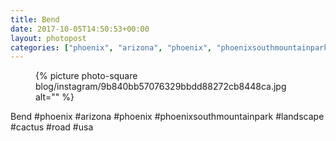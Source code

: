 ```yaml
---
title: Bend
date: 2017-10-05T14:50:53+00:00
layout: photopost
categories: ["phoenix", "arizona", "phoenix", "phoenixsouthmountainpark", "landscape", "cactus", "road", "usa", "photos", "instagram"]
---
```


<figure class="photo photo--square">
  {% picture photo-square blog/instagram/9b840bb57076329bbdd88272cb8448ca.jpg alt="" %}
</figure>

Bend
#phoenix #arizona #phoenix #phoenixsouthmountainpark #landscape #cactus #road #usa
